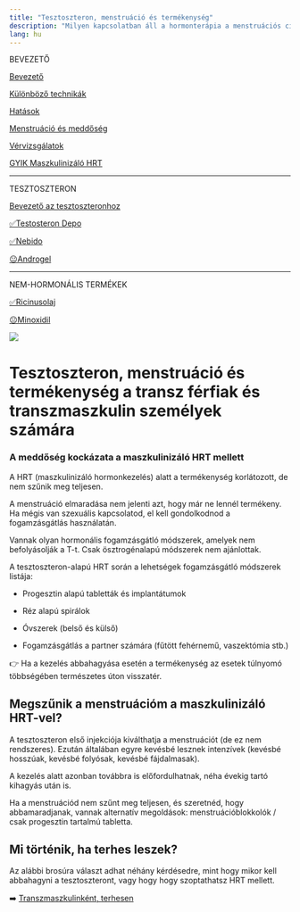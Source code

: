 ```yaml
---
title: "Tesztoszteron, menstruáció és termékenység"
description: "Milyen kapcsolatban áll a hormonterápia a menstruációs ciklussal, illetve a meddőséggel?"
lang: hu
---
```


<div class="floating-columns">

<div class="floating-bar">

BEVEZETŐ

[Bevezető](/#/entry?id=maszkulinizalo-hormonterapia)

[Különböző technikák](/#/entry?id=maszkulinizalo-hormonterapia-technikak)

[Hatások](/#/entry?id=maszkulinizalo-hormonterapia-hatasok)

[Menstruáció és meddőség](/#/entry?id=maszkulinizalo-hormonterapia-menstruacio-meddoseg)

[Vérvizsgálatok](/#/entry?id=maszkulinizalo-hormonterapia-vervizsgalatok)

[GYIK Maszkulinizáló HRT](/#/entry?id=maszkulinizalo-hormonterapia-gyik)


<hr />

TESZTOSZTERON

[Bevezető az tesztoszteronhoz](/#/entry?id=tesztoszteron)

[✅Testosteron Depo](/#/entry?id=maszkulinizalo-injekciok)

[✅Nebido](/#/entry?id=nebido)

[😐Androgel](/#/entry?id=androgel)

<hr />

NEM-HORMONÁLIS TERMÉKEK

[✅Ricinusolaj](/#/entry?id=ricinusolaj)

[😐Minoxidil](/#/entry?id=minoxidil)

</div>

<div class="wiki-content">

<div class="header-image"><img src="assets/images/undraw_conversation.svg" /></div>

# Tesztoszteron, menstruáció és termékenység a transz férfiak és transzmaszkulin személyek számára

### A meddőség kockázata a maszkulinizáló HRT mellett
A HRT (maszkulinizáló hormonkezelés) alatt a termékenység korlátozott, de nem szűnik meg teljesen.

A menstruáció elmaradása nem jelenti azt, hogy már ne lennél termékeny. Ha mégis van szexuális kapcsolatod, el kell gondolkodnod a fogamzásgátlás használatán.

Vannak olyan hormonális fogamzásgátló módszerek, amelyek nem befolyásolják a T-t. Csak ösztrogénalapú módszerek nem ajánlottak.

A tesztoszteron-alapú HRT során a lehetségek fogamzásgátló módszerek listája:

* Progesztin alapú tabletták és implantátumok

* Réz alapú spirálok

* Óvszerek (belső és külső)

* Fogamzásgátlás a partner számára (fűtött fehérnemű, vaszektómia stb.)

<div class="infobox info">

👉 Ha a kezelés abbahagyása esetén a termékenység az esetek túlnyomó többségében természetes úton visszatér.

</div>

## Megszűnik a menstruációm a maszkulinizáló HRT-vel?

A tesztoszteron első injekciója kiválthatja a menstruációt (de ez nem rendszeres). Ezután általában egyre kevésbé lesznek intenzívek (kevésbé hosszúak, kevésbé folyósak, kevésbé fájdalmasak).

A kezelés alatt azonban továbbra is előfordulhatnak, néha évekig tartó kihagyás után is.

Ha a menstruációd nem szűnt meg teljesen, és szeretnéd, hogy abbamaradjanak, vannak alternatív megoldások: menstruációblokkolók / csak progesztin tartalmú tabletta.

## Mi történik, ha terhes leszek?

Az alábbi brosúra választ adhat néhány kérdésedre, mint hogy mikor kell abbahagyni a tesztoszteront, vagy hogy hogy szoptathatsz HRT mellett.

➡️ [Transzmaszkulinként, terhesen](https://public.genderutikalauz.hu/transzmaszkulinkent-terhesen.pdf)


</div>

